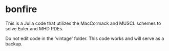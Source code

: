 # bonfire
This is a Julia code that utilizes the MacCormack and MUSCL schemes to solve Euler and MHD PDEs. 

Do not edit code in the 'vintage' folder. This code works and will serve as a backup.
